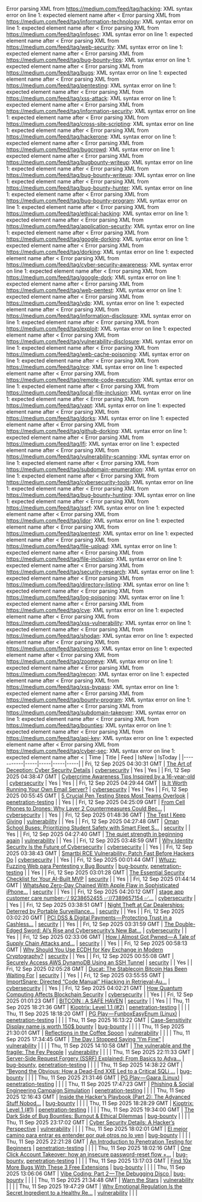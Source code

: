 Error parsing XML from https://medium.com/feed/tag/hacking: XML syntax error on line 1: expected element name after <
Error parsing XML from https://medium.com/feed/tag/information-technology: XML syntax error on line 1: expected element name after <
Error parsing XML from https://medium.com/feed/tag/infosec: XML syntax error on line 1: expected element name after <
Error parsing XML from https://medium.com/feed/tag/web-security: XML syntax error on line 1: expected element name after <
Error parsing XML from https://medium.com/feed/tag/bug-bounty-tips: XML syntax error on line 1: expected element name after <
Error parsing XML from https://medium.com/feed/tag/bugs: XML syntax error on line 1: expected element name after <
Error parsing XML from https://medium.com/feed/tag/pentesting: XML syntax error on line 1: expected element name after <
Error parsing XML from https://medium.com/feed/tag/xss-attack: XML syntax error on line 1: expected element name after <
Error parsing XML from https://medium.com/feed/tag/information-security: XML syntax error on line 1: expected element name after <
Error parsing XML from https://medium.com/feed/tag/cross-site-scripting: XML syntax error on line 1: expected element name after <
Error parsing XML from https://medium.com/feed/tag/hackerone: XML syntax error on line 1: expected element name after <
Error parsing XML from https://medium.com/feed/tag/bugcrowd: XML syntax error on line 1: expected element name after <
Error parsing XML from https://medium.com/feed/tag/bugbounty-writeup: XML syntax error on line 1: expected element name after <
Error parsing XML from https://medium.com/feed/tag/bug-bounty-writeup: XML syntax error on line 1: expected element name after <
Error parsing XML from https://medium.com/feed/tag/bug-bounty-hunter: XML syntax error on line 1: expected element name after <
Error parsing XML from https://medium.com/feed/tag/bug-bounty-program: XML syntax error on line 1: expected element name after <
Error parsing XML from https://medium.com/feed/tag/ethical-hacking: XML syntax error on line 1: expected element name after <
Error parsing XML from https://medium.com/feed/tag/application-security: XML syntax error on line 1: expected element name after <
Error parsing XML from https://medium.com/feed/tag/google-dorking: XML syntax error on line 1: expected element name after <
Error parsing XML from https://medium.com/feed/tag/dorking: XML syntax error on line 1: expected element name after <
Error parsing XML from https://medium.com/feed/tag/cyber-security-awareness: XML syntax error on line 1: expected element name after <
Error parsing XML from https://medium.com/feed/tag/google-dork: XML syntax error on line 1: expected element name after <
Error parsing XML from https://medium.com/feed/tag/web-pentest: XML syntax error on line 1: expected element name after <
Error parsing XML from https://medium.com/feed/tag/vdp: XML syntax error on line 1: expected element name after <
Error parsing XML from https://medium.com/feed/tag/information-disclosure: XML syntax error on line 1: expected element name after <
Error parsing XML from https://medium.com/feed/tag/exploit: XML syntax error on line 1: expected element name after <
Error parsing XML from https://medium.com/feed/tag/vulnerability-disclosure: XML syntax error on line 1: expected element name after <
Error parsing XML from https://medium.com/feed/tag/web-cache-poisoning: XML syntax error on line 1: expected element name after <
Error parsing XML from https://medium.com/feed/tag/rce: XML syntax error on line 1: expected element name after <
Error parsing XML from https://medium.com/feed/tag/remote-code-execution: XML syntax error on line 1: expected element name after <
Error parsing XML from https://medium.com/feed/tag/local-file-inclusion: XML syntax error on line 1: expected element name after <
Error parsing XML from https://medium.com/feed/tag/vapt: XML syntax error on line 1: expected element name after <
Error parsing XML from https://medium.com/feed/tag/dorks: XML syntax error on line 1: expected element name after <
Error parsing XML from https://medium.com/feed/tag/github-dorking: XML syntax error on line 1: expected element name after <
Error parsing XML from https://medium.com/feed/tag/lfi: XML syntax error on line 1: expected element name after <
Error parsing XML from https://medium.com/feed/tag/vulnerability-scanning: XML syntax error on line 1: expected element name after <
Error parsing XML from https://medium.com/feed/tag/subdomain-enumeration: XML syntax error on line 1: expected element name after <
Error parsing XML from https://medium.com/feed/tag/cybersecurity-tools: XML syntax error on line 1: expected element name after <
Error parsing XML from https://medium.com/feed/tag/bug-bounty-hunting: XML syntax error on line 1: expected element name after <
Error parsing XML from https://medium.com/feed/tag/ssrf: XML syntax error on line 1: expected element name after <
Error parsing XML from https://medium.com/feed/tag/idor: XML syntax error on line 1: expected element name after <
Error parsing XML from https://medium.com/feed/tag/pentest: XML syntax error on line 1: expected element name after <
Error parsing XML from https://medium.com/feed/tag/file-upload: XML syntax error on line 1: expected element name after <
Error parsing XML from https://medium.com/feed/tag/file-inclusion: XML syntax error on line 1: expected element name after <
Error parsing XML from https://medium.com/feed/tag/security-research: XML syntax error on line 1: expected element name after <
Error parsing XML from https://medium.com/feed/tag/directory-listing: XML syntax error on line 1: expected element name after <
Error parsing XML from https://medium.com/feed/tag/log-poisoning: XML syntax error on line 1: expected element name after <
Error parsing XML from https://medium.com/feed/tag/cve: XML syntax error on line 1: expected element name after <
Error parsing XML from https://medium.com/feed/tag/xss-vulnerability: XML syntax error on line 1: expected element name after <
Error parsing XML from https://medium.com/feed/tag/shodan: XML syntax error on line 1: expected element name after <
Error parsing XML from https://medium.com/feed/tag/censys: XML syntax error on line 1: expected element name after <
Error parsing XML from https://medium.com/feed/tag/zoomeye: XML syntax error on line 1: expected element name after <
Error parsing XML from https://medium.com/feed/tag/recon: XML syntax error on line 1: expected element name after <
Error parsing XML from https://medium.com/feed/tag/xss-bypass: XML syntax error on line 1: expected element name after <
Error parsing XML from https://medium.com/feed/tag/bounty-program: XML syntax error on line 1: expected element name after <
Error parsing XML from https://medium.com/feed/tag/subdomain-takeover: XML syntax error on line 1: expected element name after <
Error parsing XML from https://medium.com/feed/tag/bounties: XML syntax error on line 1: expected element name after <
Error parsing XML from https://medium.com/feed/tag/api-key: XML syntax error on line 1: expected element name after <
Error parsing XML from https://medium.com/feed/tag/cyber-sec: XML syntax error on line 1: expected element name after <
| Time | Title | Feed | IsNew | IsToday |
|-----------|-----|-----|-----|-----|
| Fri, 12 Sep 2025 04:30:31 GMT | [The Art of Deception: Cyber Security Details](https://freedium.cfd/https://medium.com/p/2b208feb88b9) | [cybersecurity](https://medium.com/feed/tag/cybersecurity) | Yes | Yes |
| Fri, 12 Sep 2025 04:38:47 GMT | [Cybercrime Awareness Tips Inspired by a 16-year-old](https://freedium.cfd/https://medium.com/p/41e43eee73ba) | [cybersecurity](https://medium.com/feed/tag/cybersecurity) | Yes | Yes |
| Fri, 12 Sep 2025 04:29:44 GMT | [Is It Worth Running Your Own Email Server?](https://freedium.cfd/https://medium.com/p/6a36ab1fc2f0) | [cybersecurity](https://medium.com/feed/tag/cybersecurity) | Yes | Yes |
| Fri, 12 Sep 2025 00:55:45 GMT | [5 Crucial Pen Testing Steps Most Teams Overlook](https://freedium.cfd/https://medium.com/p/23fb842b5d6f) | [penetration-testing](https://medium.com/feed/tag/penetration-testing) |  | Yes |
| Fri, 12 Sep 2025 04:25:09 GMT | [From Cell Phones to Drones: Why Layer 2 Countermeasures Could Bec...](https://freedium.cfd/https://medium.com/p/de0ef2aed141) | [cybersecurity](https://medium.com/feed/tag/cybersecurity) |  | Yes |
| Fri, 12 Sep 2025 01:48:36 GMT | [The Test I Keep Giving](https://freedium.cfd/https://medium.com/p/95e23cabda95) | [vulnerability](https://medium.com/feed/tag/vulnerability) |  | Yes |
| Fri, 12 Sep 2025 04:27:48 GMT | [Oman School Buses: Prioritizing Student Safety with Smart Fleet S...](https://freedium.cfd/https://medium.com/p/ce3cd209d599) | [security](https://medium.com/feed/tag/security) |  | Yes |
| Fri, 12 Sep 2025 04:27:40 GMT | [The quiet strength in beginning again](https://freedium.cfd/https://medium.com/p/b101110469f5) | [vulnerability](https://medium.com/feed/tag/vulnerability) |  | Yes |
| Fri, 12 Sep 2025 03:48:59 GMT | [Why Identity Security Is the Future of Cybersecurity](https://freedium.cfd/https://medium.com/p/4d285a300e74) | [cybersecurity](https://medium.com/feed/tag/cybersecurity) |  | Yes |
| Fri, 12 Sep 2025 03:38:43 GMT | [Smartbi RCE Vulnerability: Patch Fast Before Hackers Do](https://freedium.cfd/https://medium.com/p/8e20424ab59c) | [cybersecurity](https://medium.com/feed/tag/cybersecurity) |  | Yes |
| Fri, 12 Sep 2025 00:01:44 GMT | [Wfuzz: Fuzzing Web para Pentesting y Bug Bounty](https://freedium.cfd/https://medium.com/p/81723a6b0d16) | [bug-bounty](https://medium.com/feed/tag/bug-bounty), [penetration-testing](https://medium.com/feed/tag/penetration-testing) |  | Yes |
| Fri, 12 Sep 2025 03:01:28 GMT | [The Essential Security Checklist for Your AI-Built MVP](https://freedium.cfd/https://medium.com/p/8ecd80152b25) | [security](https://medium.com/feed/tag/security) |  | Yes |
| Fri, 12 Sep 2025 01:44:14 GMT | [WhatsApp Zero-Day Chained With Apple Flaw in Sophisticated iPhone...](https://freedium.cfd/https://medium.com/p/5fab783e95f9) | [security](https://medium.com/feed/tag/security) |  | Yes |
| Fri, 12 Sep 2025 04:20:12 GMT | [stage app customer care number✅/ 9238652455 ✅//7389657154 ✅...](https://freedium.cfd/https://medium.com/p/dd9f0412cf71) | [cybersecurity](https://medium.com/feed/tag/cybersecurity) |  | Yes |
| Fri, 12 Sep 2025 03:38:51 GMT | [Night Theft at Car Dealerships: Deterred by Portable Surveillance...](https://freedium.cfd/https://medium.com/p/9c3d77e8b1b3) | [security](https://medium.com/feed/tag/security) |  | Yes |
| Fri, 12 Sep 2025 03:02:20 GMT | [PCI DSS & Digital Payments — Protecting Trust in a Cashless...](https://freedium.cfd/https://medium.com/p/ab7576c87237) | [security](https://medium.com/feed/tag/security) |  | Yes |
| Fri, 12 Sep 2025 03:31:59 GMT | [The Double-Edged Sword: AI’s Rise and Cybersecurity’s New Bat...](https://freedium.cfd/https://medium.com/p/3827213e4fe4) | [cybersecurity](https://medium.com/feed/tag/cybersecurity) |  | Yes |
| Fri, 12 Sep 2025 02:33:06 GMT | [How I Almost Got Pwned — A Tale of Supply Chain Attacks and...](https://freedium.cfd/https://medium.com/p/e68caca1f246) | [security](https://medium.com/feed/tag/security) |  | Yes |
| Fri, 12 Sep 2025 00:58:13 GMT | [Why Should You Use ECDH for Key Exchange in Modern Cryptography?](https://freedium.cfd/https://medium.com/p/fc284ba2763d) | [security](https://medium.com/feed/tag/security) |  | Yes |
| Fri, 12 Sep 2025 00:55:08 GMT | [Securely Access AWS DynamoDB Using an SSH Tunnel](https://freedium.cfd/https://medium.com/p/765122426ac7) | [security](https://medium.com/feed/tag/security) |  | Yes |
| Fri, 12 Sep 2025 02:05:28 GMT | [Ducat: The Stablecoin Bitcoin Has Been Waiting For](https://freedium.cfd/https://medium.com/p/bf87c58c2d27) | [security](https://medium.com/feed/tag/security) |  | Yes |
| Fri, 12 Sep 2025 03:55:55 GMT | [ImportSnare: Directed “Code Manual” Hijacking in Retrieval-Au...](https://freedium.cfd/https://medium.com/p/cff99216ef2b) | [cybersecurity](https://medium.com/feed/tag/cybersecurity) |  | Yes |
| Fri, 12 Sep 2025 04:02:21 GMT | [How Quantum Computing Affects Blockchain Security](https://freedium.cfd/https://medium.com/p/7efac20eac67) | [cybersecurity](https://medium.com/feed/tag/cybersecurity) |  | Yes |
| Fri, 12 Sep 2025 01:01:23 GMT | [BITCOIN : A SAFE HAVEN](https://freedium.cfd/https://medium.com/p/22f3aab32787) | [security](https://medium.com/feed/tag/security) |  | Yes |
| Thu, 11 Sep 2025 18:21:36 GMT | [Kioptrix: Level 1.1 (#2)](https://freedium.cfd/https://medium.com/p/716cd76c3572) | [penetration-testing](https://medium.com/feed/tag/penetration-testing) |  |  |
| Thu, 11 Sep 2025 18:18:20 GMT | [PG Play — FunboxEasyEnum (Linux)](https://freedium.cfd/https://medium.com/p/2c6120bcf512) | [penetration-testing](https://medium.com/feed/tag/penetration-testing) |  |  |
| Thu, 11 Sep 2025 16:13:22 GMT | [Case-Sensitivity Display name is worth 150$ bounty](https://freedium.cfd/https://medium.com/p/6871aab8a39c) | [bug-bounty](https://medium.com/feed/tag/bug-bounty) |  |  |
| Thu, 11 Sep 2025 21:30:01 GMT | [Reflections in the Coffee Spoon](https://freedium.cfd/https://medium.com/p/343edf86546b) | [vulnerability](https://medium.com/feed/tag/vulnerability) |  |  |
| Thu, 11 Sep 2025 17:34:45 GMT | [The Day I Stopped Saying “I’m Fine”](https://freedium.cfd/https://medium.com/p/7722667b4d3a) | [vulnerability](https://medium.com/feed/tag/vulnerability) |  |  |
| Thu, 11 Sep 2025 14:10:58 GMT | [The vulnerable and the fragile: The Fey People](https://freedium.cfd/https://medium.com/p/83821f10db2c) | [vulnerability](https://medium.com/feed/tag/vulnerability) |  |  |
| Thu, 11 Sep 2025 22:11:33 GMT | [Server-Side Request Forgery (SSRF) Explained: From Basics to Adva...](https://freedium.cfd/https://medium.com/p/771aef68b415) | [bug-bounty](https://medium.com/feed/tag/bug-bounty), [penetration-testing](https://medium.com/feed/tag/penetration-testing) |  |  |
| Thu, 11 Sep 2025 14:38:22 GMT | [“Beyond the Obvious: How a Dead-End XXE Led to a Critical SQLi ...](https://freedium.cfd/https://medium.com/p/d368f5ddaadc) | [bug-bounty](https://medium.com/feed/tag/bug-bounty) |  |  |
| Thu, 11 Sep 2025 21:31:46 GMT | [PG Play — Gaara (Linux)](https://freedium.cfd/https://medium.com/p/3089b0354a76) | [penetration-testing](https://medium.com/feed/tag/penetration-testing) |  |  |
| Thu, 11 Sep 2025 17:47:23 GMT | [Phishing & Social Engineering Campaign Simulation](https://freedium.cfd/https://medium.com/p/1167dded7063) | [penetration-testing](https://medium.com/feed/tag/penetration-testing) |  |  |
| Thu, 11 Sep 2025 12:16:43 GMT | [Inside the Hacker’s Playbook (Part 2): The Advanced Stuff Nobod...](https://freedium.cfd/https://medium.com/p/3b262941accc) | [bug-bounty](https://medium.com/feed/tag/bug-bounty) |  |  |
| Thu, 11 Sep 2025 18:28:29 GMT | [Kioptrix: Level 1 (#1)](https://freedium.cfd/https://medium.com/p/e0daacbd2488) | [penetration-testing](https://medium.com/feed/tag/penetration-testing) |  |  |
| Thu, 11 Sep 2025 19:34:00 GMT | [The Dark Side of Bug Bounties: Burnout & Ethical Dilemmas](https://freedium.cfd/https://medium.com/p/55e7d99ee9d3) | [bug-bounty](https://medium.com/feed/tag/bug-bounty) |  |  |
| Thu, 11 Sep 2025 23:17:02 GMT | [Cyber Security Details: A Hacker’s Perspective](https://freedium.cfd/https://medium.com/p/ea7c2229d103) | [vulnerability](https://medium.com/feed/tag/vulnerability) |  |  |
| Thu, 11 Sep 2025 18:02:01 GMT | [ El mejor camino para entrar es entender por qué otros no lo ven](https://freedium.cfd/https://medium.com/p/87c051c7011c) | [bug-bounty](https://medium.com/feed/tag/bug-bounty) |  |  |
| Thu, 11 Sep 2025 22:21:28 GMT | [An Introduction to Penetration Testing for Beginners](https://freedium.cfd/https://medium.com/p/954417b9cd02) | [penetration-testing](https://medium.com/feed/tag/penetration-testing) |  |  |
| Thu, 11 Sep 2025 18:02:16 GMT | [One Click Account Takeover: how an insecure password-reset flow +...](https://freedium.cfd/https://medium.com/p/62f1bf17821d) | [bug-bounty](https://medium.com/feed/tag/bug-bounty), [penetration-testing](https://medium.com/feed/tag/penetration-testing) |  |  |
| Thu, 11 Sep 2025 13:17:03 GMT | [Find 10x More Bugs With These 3 Free Extensions](https://freedium.cfd/https://medium.com/p/d052fdc18ded) | [bug-bounty](https://medium.com/feed/tag/bug-bounty) |  |  |
| Thu, 11 Sep 2025 13:06:06 GMT | [ Vibe Coding: Part 2 — The Debugging Disco ](https://freedium.cfd/https://medium.com/p/7f3891f31099) | [bug-bounty](https://medium.com/feed/tag/bug-bounty) |  |  |
| Thu, 11 Sep 2025 21:34:48 GMT | [Warn the Stars](https://freedium.cfd/https://medium.com/p/438783cebe15) | [vulnerability](https://medium.com/feed/tag/vulnerability) |  |  |
| Thu, 11 Sep 2025 19:47:29 GMT | [Why Emotional Regulation Is the Secret Ingredient to a Healthy Re...](https://freedium.cfd/https://medium.com/p/72194722a271) | [vulnerability](https://medium.com/feed/tag/vulnerability) |  |  |
